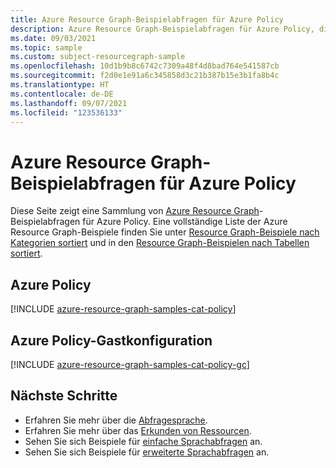 ```yaml
---
title: Azure Resource Graph-Beispielabfragen für Azure Policy
description: Azure Resource Graph-Beispielabfragen für Azure Policy, die die Verwendung von Ressourcentypen und Tabellen für den Zugriff auf Azure Policy in Zusammenhang mit den Ressourcen und Eigenschaften veranschaulichen.
ms.date: 09/03/2021
ms.topic: sample
ms.custom: subject-resourcegraph-sample
ms.openlocfilehash: 10d1b9b8c6742c7309a48f4d8bad764e541587cb
ms.sourcegitcommit: f2d0e1e91a6c345858d3c21b387b15e3b1fa8b4c
ms.translationtype: HT
ms.contentlocale: de-DE
ms.lasthandoff: 09/07/2021
ms.locfileid: "123536133"
---
```

# <a name="azure-resource-graph-sample-queries-for-azure-policy"></a>Azure Resource Graph-Beispielabfragen für Azure Policy

Diese Seite zeigt eine Sammlung von [Azure Resource Graph](../../resource-graph/overview.md)-Beispielabfragen für Azure Policy. Eine vollständige Liste der Azure Resource Graph-Beispiele finden Sie unter [Resource Graph-Beispiele nach Kategorien sortiert](../../resource-graph/samples/samples-by-category.md) und in den [Resource Graph-Beispielen nach Tabellen sortiert](../../resource-graph/samples/samples-by-table.md).

## <a name="azure-policy"></a>Azure Policy

[!INCLUDE [azure-resource-graph-samples-cat-policy](../../../../includes/resource-graph/samples/bycat/azure-policy.md)]

## <a name="azure-policy-guest-configuration"></a>Azure Policy-Gastkonfiguration

[!INCLUDE [azure-resource-graph-samples-cat-policy-gc](../../../../includes/resource-graph/samples/bycat/azure-policy-guest-configuration.md)]

## <a name="next-steps"></a>Nächste Schritte

- Erfahren Sie mehr über die [Abfragesprache](../../resource-graph/concepts/query-language.md).
- Erfahren Sie mehr über das [Erkunden von Ressourcen](../../resource-graph/concepts/explore-resources.md).
- Sehen Sie sich Beispiele für [einfache Sprachabfragen](../../resource-graph/samples/starter.md) an.
- Sehen Sie sich Beispiele für [erweiterte Sprachabfragen](../../resource-graph/samples/advanced.md) an.
